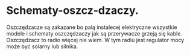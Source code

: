 # Schematy-oszcz-dzaczy.
Oszczędzacze są zakazane bo palą instalecej elektryczne wszystkie modele i schematy oszczędzaczy jak są przerywacze grzeją się kable. 
Oszczędzacz to radio więcej nie wiem. 
W tym radiu jest regulator mocy może być solarny lub silnika. 
